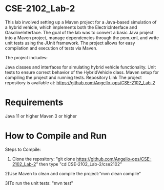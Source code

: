 # CSE-2102_Lab-2

This lab involved setting up a Maven project for a Java-based simulation of a hybrid vehicle, which implements both the ElectricInterface and GasolineInterface. The goal of the lab was to convert a basic Java project into a Maven project, manage dependencies through the pom.xml, and write unit tests using the JUnit framework. The project allows for easy compilation and execution of tests via Maven.

The project includes:

Java classes and interfaces for simulating hybrid vehicle functionality.
Unit tests to ensure correct behavior of the HybridVehicle class.
Maven setup for compiling the project and running tests.
Repository Link
The project repository is available at:
https://github.com/Angello-ops/CSE-2102_Lab-2

Requirements
============
Java 11 or higher
Maven 3 or higher

How to Compile and Run
==========================
Steps to Compile:
1) Clone the repository: "git clone https://github.com/Angello-ops/CSE-2102_Lab-2" then type "cd CSE-2102_Lab-2/cse2102"

2)Use Maven to clean and compile the project:"mvn clean compile"

3)To run the unit tests: "mvn test"
